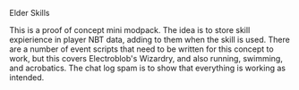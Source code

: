 Elder Skills

This is a proof of concept mini modpack. The idea is to store skill expierience in player NBT data, adding to them when the skill is used. There are a number of event scripts that need to be written for this concept to work, but this covers Electroblob's Wizardry, and also running, swimming, and acrobatics. The chat log spam is to show that everything is working as intended.
